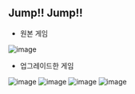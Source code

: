 Jump!! Jump!!
---

- 원본 게임

![image](https://github.com/min-young417/GameP/assets/122364547/4fa35e45-2470-487a-b3e2-90536515cb3a)


- 업그레이드한 게임

![image](https://github.com/min-young417/GameP/assets/122364547/e750337f-2502-4c32-bd2d-5ed27a314d89)
![image](https://github.com/min-young417/GameP/assets/122364547/c93bd467-0ed2-4bb3-b3e5-c95a5578dda9)
![image](https://github.com/min-young417/GameP/assets/122364547/893b2b7b-e5bf-4074-8c6b-b9fab09f6f4c)
![image](https://github.com/min-young417/GameP/assets/122364547/dd06fa74-2d17-453a-8c28-29a551215924)

